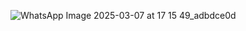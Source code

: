 ![WhatsApp Image 2025-03-07 at 17 15 49_adbdce0d](https://github.com/user-attachments/assets/8fdd4eb2-8c93-40da-ac65-ce332c275fce)
